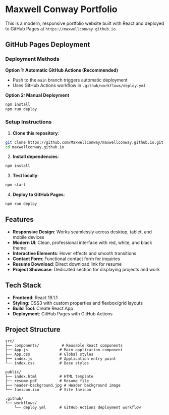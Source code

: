 # Maxwell Conway Portfolio

This is a modern, responsive portfolio website built with React and deployed to GitHub Pages at `https://maxwellconway.github.io`.

## GitHub Pages Deployment

### Deployment Methods

**Option 1: Automatic GitHub Actions (Recommended)**
- Push to the `main` branch triggers automatic deployment
- Uses GitHub Actions workflow in `.github/workflows/deploy.yml`

**Option 2: Manual Deployment**
```bash
npm install
npm run deploy
```

### Setup Instructions

1. **Clone this repository**:
```bash
git clone https://github.com/MaxwellConway/maxwellconway.github.io.git
cd maxwellconway.github.io
```

2. **Install dependencies**:
```bash
npm install
```

3. **Test locally**:
```bash
npm start
```

4. **Deploy to GitHub Pages**:
```bash
npm run deploy
```

## Features

- **Responsive Design**: Works seamlessly across desktop, tablet, and mobile devices
- **Modern UI**: Clean, professional interface with red, white, and black theme
- **Interactive Elements**: Hover effects and smooth transitions
- **Contact Form**: Functional contact form for inquiries
- **Resume Download**: Direct download link for resume
- **Project Showcase**: Dedicated section for displaying projects and work

## Tech Stack

- **Frontend**: React 19.1.1
- **Styling**: CSS3 with custom properties and flexbox/grid layouts
- **Build Tool**: Create React App
- **Deployment**: GitHub Pages with GitHub Actions

## Project Structure

```
src/
├── components/          # Reusable React components
├── App.js              # Main application component
├── App.css             # Global styles
├── index.js            # Application entry point
└── index.css           # Base styles

public/
├── index.html          # HTML template
├── resume.pdf          # Resume file
├── header-background.jpg # Header background image
└── favicon.ico         # Site favicon

.github/
└── workflows/
    └── deploy.yml      # GitHub Actions deployment workflow
```
